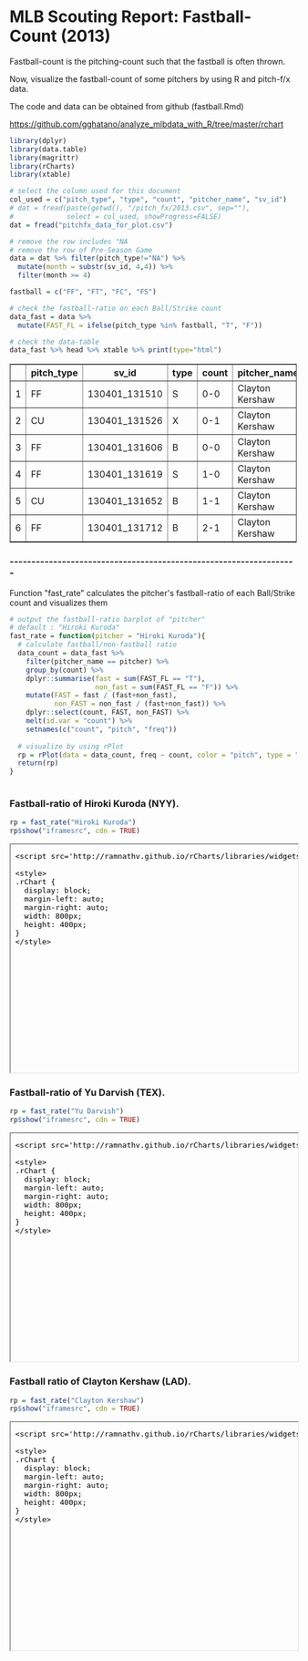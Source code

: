 MLB Scouting Report: Fastball-Count (2013)
========================================================



Fastball-count is the pitching-count such that the fastball is often thrown.

Now, visualize the fastball-count of some pitchers by using R and pitch-f/x data.

The code and data can be obtained from github (fastball.Rmd)

https://github.com/gghatano/analyze_mlbdata_with_R/tree/master/rchart


```r
library(dplyr)
library(data.table)
library(magrittr)
library(rCharts)
library(xtable)

# select the column used for this document
col_used = c("pitch_type", "type", "count", "pitcher_name", "sv_id")
# dat = fread(paste(getwd(), "/pitch_fx/2013.csv", sep=""), 
#             select = col_used, showProgress=FALSE) 
dat = fread("pitchfx_data_for_plot.csv")

# remove the row includes "NA
# remove the row of Pre-Season Game
data = dat %>% filter(pitch_type!="NA") %>% 
  mutate(month = substr(sv_id, 4,4)) %>% 
  filter(month >= 4)

fastball = c("FF", "FT", "FC", "FS")

# check the fastball-ratio on each Ball/Strike count
data_fast = data %>% 
  mutate(FAST_FL = ifelse(pitch_type %in% fastball, "T", "F")) 

# check the data-table
data_fast %>% head %>% xtable %>% print(type="html")
```

<!-- html table generated in R 3.0.2 by xtable 1.7-3 package -->
<!-- Mon Mar 24 07:46:45 2014 -->
<TABLE border=1>
<TR> <TH>  </TH> <TH> pitch_type </TH> <TH> sv_id </TH> <TH> type </TH> <TH> count </TH> <TH> pitcher_name </TH> <TH> month </TH> <TH> FAST_FL </TH>  </TR>
  <TR> <TD align="right"> 1 </TD> <TD> FF </TD> <TD> 130401_131510 </TD> <TD> S </TD> <TD> 0-0 </TD> <TD> Clayton Kershaw </TD> <TD> 4 </TD> <TD> T </TD> </TR>
  <TR> <TD align="right"> 2 </TD> <TD> CU </TD> <TD> 130401_131526 </TD> <TD> X </TD> <TD> 0-1 </TD> <TD> Clayton Kershaw </TD> <TD> 4 </TD> <TD> F </TD> </TR>
  <TR> <TD align="right"> 3 </TD> <TD> FF </TD> <TD> 130401_131606 </TD> <TD> B </TD> <TD> 0-0 </TD> <TD> Clayton Kershaw </TD> <TD> 4 </TD> <TD> T </TD> </TR>
  <TR> <TD align="right"> 4 </TD> <TD> FF </TD> <TD> 130401_131619 </TD> <TD> S </TD> <TD> 1-0 </TD> <TD> Clayton Kershaw </TD> <TD> 4 </TD> <TD> T </TD> </TR>
  <TR> <TD align="right"> 5 </TD> <TD> CU </TD> <TD> 130401_131652 </TD> <TD> B </TD> <TD> 1-1 </TD> <TD> Clayton Kershaw </TD> <TD> 4 </TD> <TD> F </TD> </TR>
  <TR> <TD align="right"> 6 </TD> <TD> FF </TD> <TD> 130401_131712 </TD> <TD> B </TD> <TD> 2-1 </TD> <TD> Clayton Kershaw </TD> <TD> 4 </TD> <TD> T </TD> </TR>
   </TABLE>



### ------------------------------------------------------------------
Function "fast_rate" calculates the pitcher's fastball-ratio of each Ball/Strike count and visualizes them

```r
# output the fastball-ratio barplot of "pitcher"
# default : "Hiroki Kuroda"
fast_rate = function(pitcher = "Hiroki Kuroda"){
  # calculate fastball/non-fastball ratio 
  data_count = data_fast %>% 
    filter(pitcher_name == pitcher) %>% 
    group_by(count) %>% 
    dplyr::summarise(fast = sum(FAST_FL == "T"), 
                     non_fast = sum(FAST_FL == "F")) %>% 
    mutate(FAST = fast / (fast+non_fast), 
           non_FAST = non_fast / (fast+non_fast)) %>% 
    dplyr::select(count, FAST, non_FAST) %>% 
    melt(id.var = "count") %>% 
    setnames(c("count", "pitch", "freq"))
  
  # visualize by using rPlot
  rp = rPlot(data = data_count, freq ~ count, color = "pitch", type = "bar")
  return(rp)
}
  
```


### Fastball-ratio of Hiroki Kuroda (NYY).

```r
rp = fast_rate("Hiroki Kuroda")
rp$show("iframesrc", cdn = TRUE)
```

<iframe srcdoc='
&lt;!doctype HTML&gt;
&lt;meta charset = &#039;utf-8&#039;&gt;
&lt;html&gt;
  &lt;head&gt;
    
    &lt;script src=&#039;http://ramnathv.github.io/rCharts/libraries/widgets/polycharts/js/polychart2.standalone.js&#039; type=&#039;text/javascript&#039;&gt;&lt;/script&gt;
    
    &lt;style&gt;
    .rChart {
      display: block;
      margin-left: auto; 
      margin-right: auto;
      width: 800px;
      height: 400px;
    }  
    &lt;/style&gt;
    
  &lt;/head&gt;
  &lt;body&gt;
    &lt;div id=&#039;chart6d3e094d6e&#039; class=&#039;rChart polycharts&#039;&gt;&lt;/div&gt;  
    
    &lt;script type=&#039;text/javascript&#039;&gt;
    var chartParams = {
 &quot;dom&quot;: &quot;chart6d3e094d6e&quot;,
&quot;width&quot;:    800,
&quot;height&quot;:    400,
&quot;layers&quot;: [
 {
 &quot;x&quot;: &quot;count&quot;,
&quot;y&quot;: &quot;freq&quot;,
&quot;data&quot;: {
 &quot;count&quot;: [ &quot;0-0&quot;, &quot;0-1&quot;, &quot;0-2&quot;, &quot;1-0&quot;, &quot;1-1&quot;, &quot;1-2&quot;, &quot;2-0&quot;, &quot;2-1&quot;, &quot;2-2&quot;, &quot;3-0&quot;, &quot;3-1&quot;, &quot;3-2&quot;, &quot;0-0&quot;, &quot;0-1&quot;, &quot;0-2&quot;, &quot;1-0&quot;, &quot;1-1&quot;, &quot;1-2&quot;, &quot;2-0&quot;, &quot;2-1&quot;, &quot;2-2&quot;, &quot;3-0&quot;, &quot;3-1&quot;, &quot;3-2&quot; ],
&quot;pitch&quot;: [ &quot;FAST&quot;, &quot;FAST&quot;, &quot;FAST&quot;, &quot;FAST&quot;, &quot;FAST&quot;, &quot;FAST&quot;, &quot;FAST&quot;, &quot;FAST&quot;, &quot;FAST&quot;, &quot;FAST&quot;, &quot;FAST&quot;, &quot;FAST&quot;, &quot;non_FAST&quot;, &quot;non_FAST&quot;, &quot;non_FAST&quot;, &quot;non_FAST&quot;, &quot;non_FAST&quot;, &quot;non_FAST&quot;, &quot;non_FAST&quot;, &quot;non_FAST&quot;, &quot;non_FAST&quot;, &quot;non_FAST&quot;, &quot;non_FAST&quot;, &quot;non_FAST&quot; ],
&quot;freq&quot;: [ 0.17032, 0.36019, 0.50336, 0.2082, 0.32402, 0.48026, 0.15888, 0.14035, 0.32886, 0.18182, 0.076923, 0.18978, 0.82968, 0.63981, 0.49664, 0.7918, 0.67598, 0.51974, 0.84112, 0.85965, 0.67114, 0.81818, 0.92308, 0.81022 ] 
},
&quot;facet&quot;: null,
&quot;color&quot;: &quot;pitch&quot;,
&quot;type&quot;: &quot;bar&quot; 
} 
],
&quot;facet&quot;: [],
&quot;guides&quot;: [],
&quot;coord&quot;: [],
&quot;id&quot;: &quot;chart6d3e094d6e&quot; 
}
    _.each(chartParams.layers, function(el){
        el.data = polyjs.data(el.data)
    })
    var graph_chart6d3e094d6e = polyjs.chart(chartParams);
&lt;/script&gt;
    
  &lt;/body&gt;
&lt;/html&gt;
' scrolling='no' seamless class='rChart 
polycharts
 '
id=iframe-
chart6d3e094d6e
></iframe>
<style>iframe.rChart{ width: 100%; height: 400px;}</style>


### Fastball-ratio of Yu Darvish (TEX).

```r
rp = fast_rate("Yu Darvish")
rp$show("iframesrc", cdn = TRUE)
```

<iframe srcdoc='
&lt;!doctype HTML&gt;
&lt;meta charset = &#039;utf-8&#039;&gt;
&lt;html&gt;
  &lt;head&gt;
    
    &lt;script src=&#039;http://ramnathv.github.io/rCharts/libraries/widgets/polycharts/js/polychart2.standalone.js&#039; type=&#039;text/javascript&#039;&gt;&lt;/script&gt;
    
    &lt;style&gt;
    .rChart {
      display: block;
      margin-left: auto; 
      margin-right: auto;
      width: 800px;
      height: 400px;
    }  
    &lt;/style&gt;
    
  &lt;/head&gt;
  &lt;body&gt;
    &lt;div id=&#039;chart6d36e19783f&#039; class=&#039;rChart polycharts&#039;&gt;&lt;/div&gt;  
    
    &lt;script type=&#039;text/javascript&#039;&gt;
    var chartParams = {
 &quot;dom&quot;: &quot;chart6d36e19783f&quot;,
&quot;width&quot;:    800,
&quot;height&quot;:    400,
&quot;layers&quot;: [
 {
 &quot;x&quot;: &quot;count&quot;,
&quot;y&quot;: &quot;freq&quot;,
&quot;data&quot;: {
 &quot;count&quot;: [ &quot;0-0&quot;, &quot;0-1&quot;, &quot;0-2&quot;, &quot;1-0&quot;, &quot;1-1&quot;, &quot;1-2&quot;, &quot;2-0&quot;, &quot;2-1&quot;, &quot;2-2&quot;, &quot;3-0&quot;, &quot;3-1&quot;, &quot;3-2&quot;, &quot;0-0&quot;, &quot;0-1&quot;, &quot;0-2&quot;, &quot;1-0&quot;, &quot;1-1&quot;, &quot;1-2&quot;, &quot;2-0&quot;, &quot;2-1&quot;, &quot;2-2&quot;, &quot;3-0&quot;, &quot;3-1&quot;, &quot;3-2&quot; ],
&quot;pitch&quot;: [ &quot;FAST&quot;, &quot;FAST&quot;, &quot;FAST&quot;, &quot;FAST&quot;, &quot;FAST&quot;, &quot;FAST&quot;, &quot;FAST&quot;, &quot;FAST&quot;, &quot;FAST&quot;, &quot;FAST&quot;, &quot;FAST&quot;, &quot;FAST&quot;, &quot;non_FAST&quot;, &quot;non_FAST&quot;, &quot;non_FAST&quot;, &quot;non_FAST&quot;, &quot;non_FAST&quot;, &quot;non_FAST&quot;, &quot;non_FAST&quot;, &quot;non_FAST&quot;, &quot;non_FAST&quot;, &quot;non_FAST&quot;, &quot;non_FAST&quot;, &quot;non_FAST&quot; ],
&quot;freq&quot;: [ 0.7331, 0.65714, 0.58929, 0.64722, 0.60504, 0.50746,   0.75, 0.45366, 0.29773, 0.97727, 0.76923, 0.20144, 0.2669, 0.34286, 0.41071, 0.35278, 0.39496, 0.49254,   0.25, 0.54634, 0.70227, 0.022727, 0.23077, 0.79856 ] 
},
&quot;facet&quot;: null,
&quot;color&quot;: &quot;pitch&quot;,
&quot;type&quot;: &quot;bar&quot; 
} 
],
&quot;facet&quot;: [],
&quot;guides&quot;: [],
&quot;coord&quot;: [],
&quot;id&quot;: &quot;chart6d36e19783f&quot; 
}
    _.each(chartParams.layers, function(el){
        el.data = polyjs.data(el.data)
    })
    var graph_chart6d36e19783f = polyjs.chart(chartParams);
&lt;/script&gt;
    
  &lt;/body&gt;
&lt;/html&gt;
' scrolling='no' seamless class='rChart 
polycharts
 '
id=iframe-
chart6d36e19783f
></iframe>
<style>iframe.rChart{ width: 100%; height: 400px;}</style>


### Fastball ratio of Clayton Kershaw (LAD).

```r
rp = fast_rate("Clayton Kershaw")
rp$show("iframesrc", cdn = TRUE)
```

<iframe srcdoc='
&lt;!doctype HTML&gt;
&lt;meta charset = &#039;utf-8&#039;&gt;
&lt;html&gt;
  &lt;head&gt;
    
    &lt;script src=&#039;http://ramnathv.github.io/rCharts/libraries/widgets/polycharts/js/polychart2.standalone.js&#039; type=&#039;text/javascript&#039;&gt;&lt;/script&gt;
    
    &lt;style&gt;
    .rChart {
      display: block;
      margin-left: auto; 
      margin-right: auto;
      width: 800px;
      height: 400px;
    }  
    &lt;/style&gt;
    
  &lt;/head&gt;
  &lt;body&gt;
    &lt;div id=&#039;chart6d36e5ded9e&#039; class=&#039;rChart polycharts&#039;&gt;&lt;/div&gt;  
    
    &lt;script type=&#039;text/javascript&#039;&gt;
    var chartParams = {
 &quot;dom&quot;: &quot;chart6d36e5ded9e&quot;,
&quot;width&quot;:    800,
&quot;height&quot;:    400,
&quot;layers&quot;: [
 {
 &quot;x&quot;: &quot;count&quot;,
&quot;y&quot;: &quot;freq&quot;,
&quot;data&quot;: {
 &quot;count&quot;: [ &quot;0-0&quot;, &quot;0-1&quot;, &quot;0-2&quot;, &quot;1-0&quot;, &quot;1-1&quot;, &quot;1-2&quot;, &quot;2-0&quot;, &quot;2-1&quot;, &quot;2-2&quot;, &quot;3-0&quot;, &quot;3-1&quot;, &quot;3-2&quot;, &quot;0-0&quot;, &quot;0-1&quot;, &quot;0-2&quot;, &quot;1-0&quot;, &quot;1-1&quot;, &quot;1-2&quot;, &quot;2-0&quot;, &quot;2-1&quot;, &quot;2-2&quot;, &quot;3-0&quot;, &quot;3-1&quot;, &quot;3-2&quot; ],
&quot;pitch&quot;: [ &quot;FAST&quot;, &quot;FAST&quot;, &quot;FAST&quot;, &quot;FAST&quot;, &quot;FAST&quot;, &quot;FAST&quot;, &quot;FAST&quot;, &quot;FAST&quot;, &quot;FAST&quot;, &quot;FAST&quot;, &quot;FAST&quot;, &quot;FAST&quot;, &quot;non_FAST&quot;, &quot;non_FAST&quot;, &quot;non_FAST&quot;, &quot;non_FAST&quot;, &quot;non_FAST&quot;, &quot;non_FAST&quot;, &quot;non_FAST&quot;, &quot;non_FAST&quot;, &quot;non_FAST&quot;, &quot;non_FAST&quot;, &quot;non_FAST&quot;, &quot;non_FAST&quot; ],
&quot;freq&quot;: [ 0.80199, 0.50429, 0.43284, 0.69497, 0.44762, 0.29444, 0.96296, 0.63699, 0.45614, 0.95833, 0.95082, 0.71523, 0.19801, 0.49571, 0.56716, 0.30503, 0.55238, 0.70556, 0.037037, 0.36301, 0.54386, 0.041667, 0.04918, 0.28477 ] 
},
&quot;facet&quot;: null,
&quot;color&quot;: &quot;pitch&quot;,
&quot;type&quot;: &quot;bar&quot; 
} 
],
&quot;facet&quot;: [],
&quot;guides&quot;: [],
&quot;coord&quot;: [],
&quot;id&quot;: &quot;chart6d36e5ded9e&quot; 
}
    _.each(chartParams.layers, function(el){
        el.data = polyjs.data(el.data)
    })
    var graph_chart6d36e5ded9e = polyjs.chart(chartParams);
&lt;/script&gt;
    
  &lt;/body&gt;
&lt;/html&gt;
' scrolling='no' seamless class='rChart 
polycharts
 '
id=iframe-
chart6d36e5ded9e
></iframe>
<style>iframe.rChart{ width: 100%; height: 400px;}</style>


